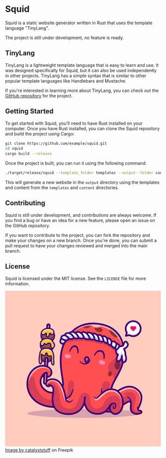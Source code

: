 # Squid

Squid is a static website generator written in Rust that uses the template language "TinyLang".

The project is still under development, no feature is ready.

## TinyLang

TinyLang is a lightweight template language that is easy to learn and use. It was designed specifically for Squid,
 but it can also be used independently in other projects. TinyLang has a simple syntax that is similar to other popular template languages like Handlebars and Mustache.

If you're interested in learning more about TinyLang, you can check out the [GitHub repository](https://github.com/era/tinylang) for the project.

## Getting Started

To get started with Squid, you'll need to have Rust installed on your computer. Once you have Rust installed, you can clone the Squid repository and build the project using Cargo:

```sh
git clone https://github.com/example/squid.git
cd squid
cargo build --release
```

Once the project is built, you can run it using the following command:

```sh
./target/release/squid --template_folder templates --output--folder content
```

This will generate a new website in the `output` directory using the templates and content from the `templates` and `content` directories.

## Contributing

Squid is still under development, and contributions are always welcome. If you find a bug or have an idea for a new feature, please open an issue on the GitHub repository.

If you want to contribute to the project, you can fork the repository and make your changes on a new branch. Once you're done, you can submit a pull request to have your changes reviewed and merged into the main branch.

## License

Squid is licensed under the MIT license. See the `LICENSE` file for more information.


![](squid.jpg)
<a href="https://www.freepik.com/free-vector/cute-octopus-eating-takoyaki-cartoon-vector-icon-illustration-animal-food-icon-concept-isolated-pr_26259239.htm#query=squid&position=2&from_view=keyword&track=robertav1_2_sidr">Image by catalyststuff</a> on Freepik
